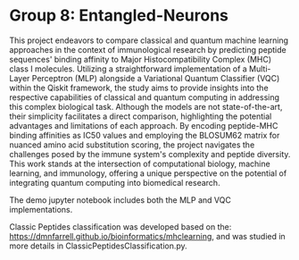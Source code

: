 # Group 8: Entangled-Neurons
This project endeavors to compare classical and quantum machine learning approaches in the context of immunological research by predicting peptide sequences' binding affinity to Major Histocompatibility Complex (MHC) class I molecules. Utilizing a straightforward implementation of a Multi-Layer Perceptron (MLP) alongside a Variational Quantum Classifier (VQC) within the Qiskit framework, the study aims to provide insights into the respective capabilities of classical and quantum computing in addressing this complex biological task. Although the models are not state-of-the-art, their simplicity facilitates a direct comparison, highlighting the potential advantages and limitations of each approach. By encoding peptide-MHC binding affinities as IC50 values and employing the BLOSUM62 matrix for nuanced amino acid substitution scoring, the project navigates the challenges posed by the immune system's complexity and peptide diversity. This work stands at the intersection of computational biology, machine learning, and immunology, offering a unique perspective on the potential of integrating quantum computing into biomedical research.

The demo jupyter notebook includes both the MLP and VQC implementations.

Classic Peptides classification was developed based on the: https://dmnfarrell.github.io/bioinformatics/mhclearning, and was studied in more details in ClassicPeptidesClassification.py.


